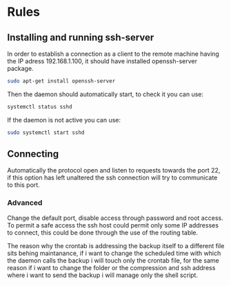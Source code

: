 # Rules

## Installing and running ssh-server
In order to establish a connection as a client to the remote machine having the IP adress 192.168.1.100, it should have installed openssh-server package.
```bash
sudo apt-get install openssh-server
```
Then the daemon should automatically start, to check it you can use:
```bash
systemctl status sshd
```
If the daemon is not active you can use:
```bash
sudo systemctl start sshd
```

## Connecting

Automatically the protocol open and listen to requests towards the port 22, if this option has left unaltered the ssh connection will try to communicate to this port.

### Advanced
Change the default port, disable access through password and root access.
To permit a safe access the ssh host could permit only some IP addresses to connect, this could be done through the use of the routing table.

The reason why the crontab is addressing the backup itself to a different file sits behing maintanance, if i want to change the scheduled time with which the daemon calls the backup i will touch only the crontab file, for the same reason if i want to change the folder or the compression and ssh address where i want to send the backup i will manage only the shell script.